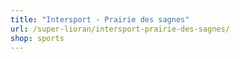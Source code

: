 ```yaml
---
title: "Intersport - Prairie des sagnes"
url: /super-lioran/intersport-prairie-des-sagnes/
shop: sports
---
```

